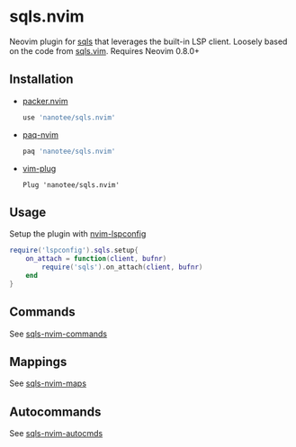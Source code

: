 # sqls.nvim

Neovim plugin for [sqls](https://github.com/lighttiger2505/sqls) that leverages the built-in LSP client. Loosely based on the code from [sqls.vim](https://github.com/lighttiger2505/sqls.vim). Requires Neovim 0.8.0+

## Installation

- [packer.nvim](https://github.com/wbthomason/packer.nvim)
    ```lua
    use 'nanotee/sqls.nvim'
    ```
- [paq-nvim](https://github.com/savq/paq-nvim)
    ```lua
    paq 'nanotee/sqls.nvim'
    ```
- [vim-plug](https://github.com/junegunn/vim-plug)
    ```vim
    Plug 'nanotee/sqls.nvim'
    ```

## Usage

Setup the plugin with [nvim-lspconfig](https://github.com/neovim/nvim-lspconfig)

```lua
require('lspconfig').sqls.setup{
    on_attach = function(client, bufnr)
        require('sqls').on_attach(client, bufnr)
    end
}
```

## Commands

See [sqls-nvim-commands](doc/sqls-nvim.txt#L14)

## Mappings

See [sqls-nvim-maps](doc/sqls-nvim.txt#L54)

## Autocommands

See [sqls-nvim-autocmds](doc/sqls-nvim.txt#L66)
